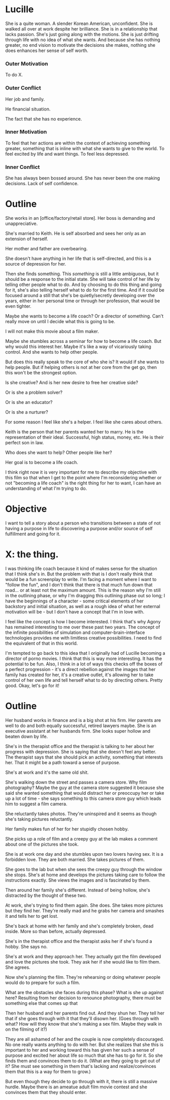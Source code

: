# Lucille

She is a quite woman. A slender Korean American, unconfident. She is walked all over at work despite her brilliance. She is in a relationship that lacks passion. She's just going along with the motions. She is just drifting through life with no idea of what she wants. And because she has nothing greater, no end vision to motivate the decisions she makes, nothing she does enhances her sense of self worth.

### Outer Motivation

To do X.

### Outer Conflict

Her job and family.

He financial situation.

The fact that she has no experience.

### Inner Motivation

To feel that her actions are within the context of achieving something greater, something that is inline with what she wants to give to the world. To feel excited by life and want things. To feel less depressed.

### Inner Conflict

She has always been bossed around. She has never been the one making decisions. Lack of self confidence.

# Outline

She works in an [office/factory/retail store]. Her boss is demanding and unappreciative.

She's married to Keith. He is self absorbed and sees her only as an extension of herself.

Her mother and father are overbearing.

She doesn't have anything in her life that is self-directed, and this is a source of depression for her.

Then she finds something. This *something* is still a little ambiguous, but it should be a response to the initial state. She will take control of her life by telling other people what to do. And by choosing to do this thing and going for it, she's also telling herself what to do for the first time. And if it could be focused around a still that she's be quietly/secretly developing over the years, either in her personal time or through her profession, that would be even tighter.

Maybe she wants to become a life coach? Or a director of something. Can't really move on until I decide what this is going to be.

I will not make this movie about a film maker.

Maybe she stumbles across a seminar for how to become a life coach. But why would this interest her. Maybe it's like a way of vicariously taking control. And she wants to help other people.

But does this really speak to the core of who she is? It would if she wants to help people. But if helping others is not at her core from the get go, then this won't be the strongest option.

Is she creative? And is her new desire to free her creative side?

Or is she a problem solver?

Or is she an educator?

Or is she a nurturer?

For some reason I feel like she's a helper. I feel like she cares about others.

Keith is the person that her parents wanted her to marry. He is the representation of their ideal. Successful, high status, money, etc. He is their perfect son in law.

Who does she want to help? Other people like her?

Her goal is to become a life coach.

I think right now it is very important for me to describe my objective with this film so that when I get to the point where I'm reconsidering whether or not "becoming a life coach" is the right thing for her to want, I can have an understanding of what I'm trying to do.

# Objective

I want to tell a story about a person who transitions between a state of not having a purpose in life to discovering a purpose and/or source of self fulfillment and going for it.

# X: the thing.

I was thinking life coach because it kind of makes sense for the situation that I think she's in. But the problem with that is I don't really think that would be a fun screenplay to write. I'm facing a moment where I want to "follow the fun", and I don't think that there is that much fun down that road... or at least not the maximum amount. This is the reason why I'm still in the outlining phase, or why I'm dragging this outlining phase out so long; I have the beginnings of a character - some critical elements of her backstory and initial situation, as well as a rough idea of what her external motivation will be - but I don't have a concept that I'm in love with.

I feel like the concept is how I become interested. I think that's why Agony has remained interesting to me over these past two years. The concept of the infinite possibilities of simulation and computer-brain-interface technologies provides me with limitless creative possibilities. I need to find the equivalent of that in this world.

I'm tempted to go back to this idea that I originally had of Lucille becoming a director of porno movies. I think that this is way more interesting. It has the potential to be fun. Also, I think in a lot of ways this checks off the boxes of a perfect progression - it's a direct rebellion against the images that her family has created for her, it's a creative outlet, it's allowing her to take control of her own life and tell herself what to do by directing others. Pretty good. Okay, let's go for it!

# Outline

Her husband works in finance and is a big shot at his firm. Her parents are well to do and both equally successful, retired lawyers maybe. She is an executive assistant at her husbands firm. She looks super hollow and beaten down by life.

She's in the therapist office and the therapist is talking to her about her progress with depression. She is saying that she doesn't feel any better. The therapist says that she should pick an activity, something that interests her. That it might be a path toward a sense of purpose.

She's at work and it's the same old shit.

She's walking down the street and passes a camera store. Why film photography? Maybe the guy at the camera store suggested it because she said she wanted something that would distract her or preoccupy her or take up a lot of time - she says something to this camera store guy which leads him to suggest a film camera.

She reluctantly takes photos. They're uninspired and it seems as though she's taking pictures reluctantly.

Her family makes fun of her for her stupidly chosen hobby.

She picks up a role of film and a creepy guy at the lab makes a comment about one of the pictures she took.

She is at work one day and she stumbles upon two lovers having sex. It is a forbidden love. They are both married. She takes pictures of them.

She goes to the lab but when she sees the creepy guy through the window she stops. She's at home and develops the pictures taking care to follow the instructions exactly. She views the images and is fascinated by them.

Then around her family she's different. Instead of being hollow, she's distracted by the thought of these two.

At work, she's trying to find them again. She does. She takes more pictures but they find her. They're really mad and he grabs her camera and smashes it and tells her to get lost.

She's back at home with her family and she's completely broken, dead inside. More so than before, actually depressed.

She's in the therapist office and the therapist asks her if she's found a hobby. She says no.

She's at work and they approach her. They actually got the film developed and love the pictures she took. They ask her if she would like to film them. She agrees.

Now she's planning the film. They're rehearsing or doing whatever people would do to prepare for such a film.

What are the obstacles she faces during this phase? What is she up against here? Resulting from her decision to renounce photography, there must be something else that comes up that 

Then her husband and her parents find out. And they shun her. They tell her that if she goes through with it that they'll disown her. (Goes through with what? How will they know that she's making a sex film. Maybe they walk in on the filming of it?)

They are all ashamed of her and the couple is now completely discouraged. No one really wants anything to do with her. But she realizes that she this is important to her and working toward this has given her such a sense of purpose and excited her about life so much that she has to go for it. So she finds them and convinces them to do it. (What are they going to get out of it? She must see something in them that's lacking and realize/convinces them that this is a way for them to grow.)

But even though they decide to go through with it, there is still a massive hurdle. Maybe there is an ameatue adult film movie contest and she convinces them that they should enter.


